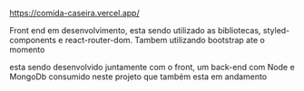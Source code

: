 https://comida-caseira.vercel.app/

Front end em desenvolvimento, esta sendo utilizado as bibliotecas, styled-components e react-router-dom.
Tambem utilizando bootstrap ate o momento

esta sendo desenvolvido juntamente com o front, um back-end com Node e MongoDb consumido neste projeto que também esta em andamento 